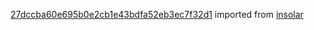 [27dccba60e695b0e2cb1e43bdfa52eb3ec7f32d1](https://github.com/insolar/insolar/commit/27dccba60e695b0e2cb1e43bdfa52eb3ec7f32d1) imported from [insolar](https://github.com/insolar/insolar)
